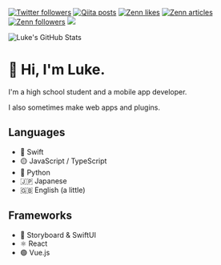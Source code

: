 [![Twitter followers](https://img.shields.io/twitter/follow/fus1ondev?label=Twitter%20followers&logo=twitter&style=flat)](https://twitter.com/fus1ondev) [![Qiita posts](https://qiita-badge.apiapi.app/s/fus1ondev/posts.svg)](http://qiita.com/fus1ondev) [![Zenn likes](https://zenn.badge.nikaera.com/s/fus1ondev/likes?style=flat)](https://zenn.dev/fus1ondev) [![Zenn articles](https://zenn.badge.nikaera.com/s/fus1ondev/articles?style=flat)](https://zenn.dev/fus1ondev/articles) [![Zenn followers](https://zenn.badge.nikaera.com/s/fus1ondev/followers?style=flat)](https://zenn.dev/fus1ondev/followers) ![](https://komarev.com/ghpvc/?username=fus1ondev&style=flat)

![Luke's GitHub Stats](https://github-readme-stats.vercel.app/api?username=Fus1onDev&count_private=true&show_icons=true)

# 👋 Hi, I'm Luke.

I'm a high school student and a mobile app developer.

I also sometimes make web apps and plugins. 

## Languages

- 🦅 Swift
- 🟡 JavaScript / TypeScript
- 🐍 Python
- 🇯🇵 Japanese
- 🇬🇧 English (a little)

## Frameworks

- 🦅 Storyboard & SwiftUI
- ⚛️ React
- 🟢 Vue.js